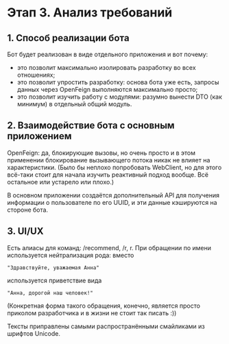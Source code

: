 # Этап 3. Анализ требований

## 1. Способ реализации бота

Бот будет реализован в виде отдельного приложения и вот почему:

- это позволит максимально изолировать разработку во всех отношениях;
- это позволит упростить разработку: основа бота уже есть, запросы данных через OpenFeign выполняются максимально просто;
- это позволит изучить работу с модулями: разумно вынести DTO (как минимум) в отдельный общий модуль.

## 2. Взаимодействие бота с основным приложением

OpenFeign: да, блокирующие вызовы, но очень просто и в этом применении блокирование вызывающего потока никак не влияет на характеристики.
(Было бы неплохо попробовать WebClient, но для этого всё-таки стоит для начала изучить реактивный подход вообще. Всё остальное или устарело или плохо.)

В основном приложении создаётся дополнительный API для получения информации о пользователе по его UUID, и эти данные кэшируются на стороне бота.

## 3. UI/UX

Есть алиасы для команд: /recommend, /r, r.
При обращении по имени используется нейтрализация рода: вместо

```Text
"Здравствуйте, уважаемая Анна" 
```

используется приветствие вида

```Text
"Анна, дорогой наш человек!"
```

(Конкретная форма такого обращения, конечно, является просто приколом разработчика и в жизни не стоит так писать :))

Тексты приправлены самыми распространёнными смайликами из шрифтов Unicode.
